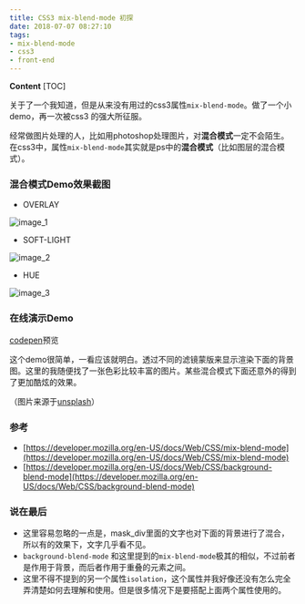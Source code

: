 ```yaml
---
title: CSS3 mix-blend-mode 初探
date: 2018-07-07 08:27:10
tags: 
- mix-blend-mode
- css3
- front-end
---
```


**Content**
[TOC]

关于了一个我知道，但是从来没有用过的css3属性`mix-blend-mode`。做了一个小demo，再一次被css3 的强大所征服。

经常做图片处理的人，比如用photoshop处理图片，对**混合模式**一定不会陌生。在css3中，属性`mix-blend-mode`其实就是ps中的**混合模式**（比如图层的混合模式）。 

### 混合模式Demo效果截图

* OVERLAY

![image_1](https://source-hosting.oss-cn-shanghai.aliyuncs.com/CSS3-mix-blend-mode-%E5%88%9D%E6%8E%A2-1.jpg)

* SOFT-LIGHT

![image_2](https://source-hosting.oss-cn-shanghai.aliyuncs.com/CSS3-mix-blend-mode-%E5%88%9D%E6%8E%A2-2.jpg)

* HUE

![image_3](https://source-hosting.oss-cn-shanghai.aliyuncs.com/CSS3-mix-blend-mode-%E5%88%9D%E6%8E%A2-3.jpg)


### 在线演示Demo

[codepen](https://codepen.io/randomyang/pen/RJrwJo)预览

这个demo很简单，一看应该就明白。透过不同的滤镜蒙版来显示渲染下面的背景图。这里的我随便找了一张色彩比较丰富的图片。某些混合模式下面还意外的得到了更加酷炫的效果。

（图片来源于[unsplash](https://unsplash.com/)）

### 参考

* [https://developer.mozilla.org/en-US/docs/Web/CSS/mix-blend-mode](https://developer.mozilla.org/en-US/docs/Web/CSS/mix-blend-mode)
* [https://developer.mozilla.org/en-US/docs/Web/CSS/background-blend-mode](https://developer.mozilla.org/en-US/docs/Web/CSS/background-blend-mode)

### 说在最后
* 这里容易忽略的一点是，mask_div里面的文字也对下面的背景进行了混合，所以有的效果下，文字几乎看不见。
* `background-blend-mode` 和这里提到的`mix-blend-mode`极其的相似，不过前者是作用于背景，而后者作用于重叠的元素之间。
* 这里不得不提到的另一个属性`isolation`，这个属性并我好像还没有怎么完全弄清楚如何去理解和使用。但是很多情况下是要搭配上面两个属性使用的。
